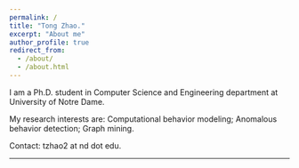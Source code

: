 ```yaml
---
permalink: /
title: "Tong Zhao."
excerpt: "About me"
author_profile: true
redirect_from: 
  - /about/
  - /about.html
---
```


I am a Ph.D. student in Computer Science and Engineering department at University of Notre Dame.

My research interests are: Computational behavior modeling; Anomalous behavior detection; Graph mining.

Contact: tzhao2 at nd dot edu.

-----

